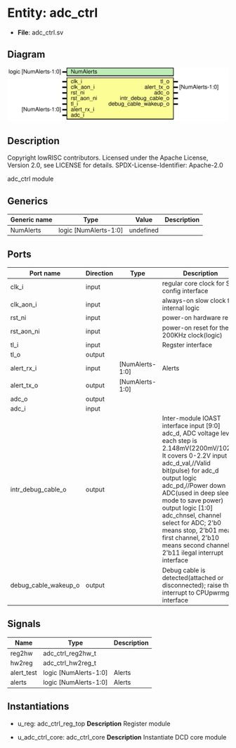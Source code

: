 # Entity: adc_ctrl

- **File**: adc_ctrl.sv
## Diagram

![Diagram](adc_ctrl.svg "Diagram")
## Description

 Copyright lowRISC contributors.
 Licensed under the Apache License, Version 2.0, see LICENSE for details.
 SPDX-License-Identifier: Apache-2.0

 adc_ctrl module

## Generics

| Generic name | Type                  | Value     | Description |
| ------------ | --------------------- | --------- | ----------- |
| NumAlerts    | logic [NumAlerts-1:0] | undefined |             |
## Ports

| Port name            | Direction | Type            | Description                                                                                                                                                                                                                                                                                                                                                                                                        |
| -------------------- | --------- | --------------- | ------------------------------------------------------------------------------------------------------------------------------------------------------------------------------------------------------------------------------------------------------------------------------------------------------------------------------------------------------------------------------------------------------------------ |
| clk_i                | input     |                 | regular core clock for SW config interface                                                                                                                                                                                                                                                                                                                                                                         |
| clk_aon_i            | input     |                 | always-on slow clock for internal logic                                                                                                                                                                                                                                                                                                                                                                            |
| rst_ni               | input     |                 | power-on hardware reset                                                                                                                                                                                                                                                                                                                                                                                            |
| rst_aon_ni           | input     |                 | power-on reset for the 200KHz clock(logic)                                                                                                                                                                                                                                                                                                                                                                         |
| tl_i                 | input     |                 | Regster interface                                                                                                                                                                                                                                                                                                                                                                                                  |
| tl_o                 | output    |                 |                                                                                                                                                                                                                                                                                                                                                                                                                    |
| alert_rx_i           | input     | [NumAlerts-1:0] |  Alerts                                                                                                                                                                                                                                                                                                                                                                                                            |
| alert_tx_o           | output    | [NumAlerts-1:0] |                                                                                                                                                                                                                                                                                                                                                                                                                    |
| adc_o                | output    |                 |                                                                                                                                                                                                                                                                                                                                                                                                                    |
| adc_i                | input     |                 |                                                                                                                                                                                                                                                                                                                                                                                                                    |
| intr_debug_cable_o   | output    |                 | Inter-module IOAST interface input  [9:0] adc_d, ADC voltage level, each step is 2.148mV(2200mV/1024). It covers 0-2.2V input  adc_d_val,//Valid bit(pulse) for adc_d output logic adc_pd,//Power down ADC(used in deep sleep mode to save power) output logic [1:0] adc_chnsel, channel select for ADC; 2'b0 means stop, 2'b01 means first channel, 2'b10 means second channel, 2'b11 ilegal interrupt interface  |
| debug_cable_wakeup_o | output    |                 |  Debug cable is detected(attached or disconnected); raise the interrupt to CPUpwrmgr interface                                                                                                                                                                                                                                                                                                                     |
## Signals

| Name       | Type                  | Description |
| ---------- | --------------------- | ----------- |
| reg2hw     | adc_ctrl_reg2hw_t     |             |
| hw2reg     | adc_ctrl_hw2reg_t     |             |
| alert_test | logic [NumAlerts-1:0] |  Alerts     |
| alerts     | logic [NumAlerts-1:0] |  Alerts     |
## Instantiations

- u_reg: adc_ctrl_reg_top
**Description**
 Register module

- u_adc_ctrl_core: adc_ctrl_core
**Description**
 Instantiate DCD core module

